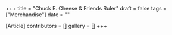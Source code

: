 +++
title = "Chuck E. Cheese & Friends Ruler"
draft = false
tags = ["Merchandise"]
date = ""

[Article]
contributors = []
gallery = []
+++